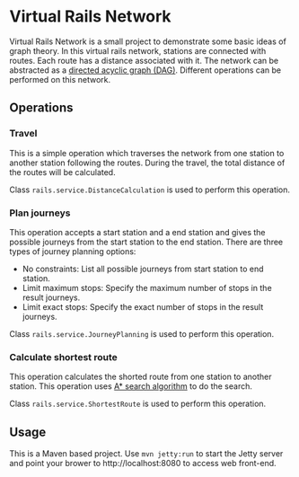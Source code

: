 Virtual Rails Network
=====================

Virtual Rails Network is a small project to demonstrate some basic ideas of graph theory. In this virtual rails network, stations are connected with routes. Each route has a distance associated with it. The network can be abstracted as a [directed acyclic graph (DAG)](http://en.wikipedia.org/wiki/Directed_acyclic_graph). Different operations can be performed on this network.

## Operations

### Travel

This is a simple operation which traverses the network from one station to another station following the routes. During the travel, the total distance of the routes will be calculated. 

Class `rails.service.DistanceCalculation` is used to perform this operation.

### Plan journeys

This operation accepts a start station and a end station and gives the possible journeys from the start station to the end station. There are three types of journey planning options:

* No constraints: List all possible journeys from start station to end station.
* Limit maximum stops: Specify the maximum number of stops in the result journeys.
* Limit exact stops: Specify the exact number of stops in the result journeys.

Class `rails.service.JourneyPlanning` is used to perform this operation.

### Calculate shortest route

This operation calculates the shorted route from one station to another station. This operation uses [A* search algorithm](http://en.wikipedia.org/wiki/A*_search_algorithm) to do the search. 

Class `rails.service.ShortestRoute` is used to perform this operation.


## Usage

This is a Maven based project. Use `mvn jetty:run` to start the Jetty server and point your brower to http://localhost:8080 to access web front-end.

